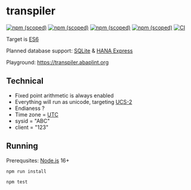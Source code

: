 # transpiler

[![npm (scoped)](https://img.shields.io/npm/v/@abaplint/runtime?label=%40abaplint%2Fruntime)](https://www.npmjs.com/package/@abaplint/runtime)
[![npm (scoped)](https://img.shields.io/npm/v/@abaplint/transpiler?label=%40abaplint%2Ftranspiler)](https://www.npmjs.com/package/@abaplint/transpiler)
[![npm (scoped)](https://img.shields.io/npm/v/@abaplint/transpiler-cli?label=%40abaplint%2Ftranspiler-cli)](https://www.npmjs.com/package/@abaplint/transpiler-cli)
[![npm (scoped)](https://img.shields.io/npm/v/@abaplint/abap-loader?label=%40abaplint%2Fabap-loader)](https://www.npmjs.com/package/@abaplint/abap-loader)
[![CI](https://github.com/abaplint/transpiler/workflows/CI/badge.svg)](https://github.com/abaplint/transpiler/actions)


Target is [ES6](http://es6-features.org)

Planned database support: [SQLite](https://www.sqlite.org) & [HANA Express](https://www.sap.com/cmp/td/sap-hana-express-edition.html)

Playground: https://transpiler.abaplint.org

## Technical
* Fixed point arithmetic is always enabled
* Everything will run as unicode, targeting [UCS-2](https://en.wikipedia.org/wiki/Universal_Coded_Character_Set)
* Endianess ?
* Time zone = [UTC](https://en.wikipedia.org/wiki/Coordinated_Universal_Time)
* sysid = "ABC"
* client = "123"

## Running

Prerequsites: [Node.js](https://nodejs.org/) 16+

`npm run install`

`npm test`
